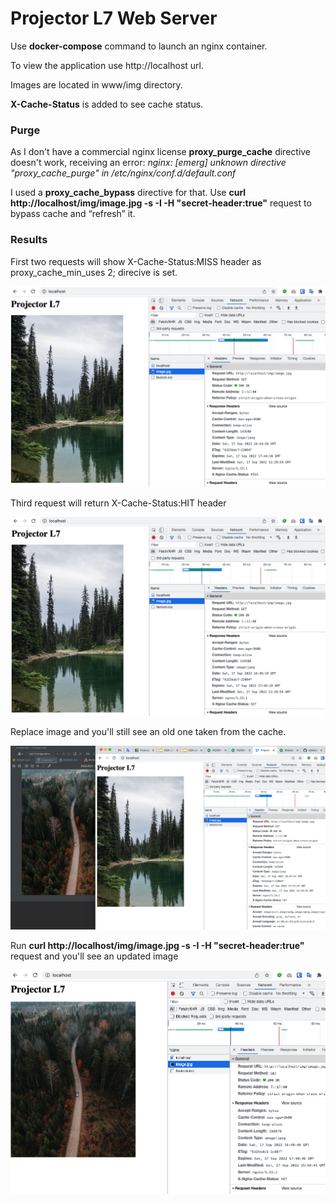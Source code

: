 # Projector L7 Web Server

Use **docker-compose** command to launch an nginx container. 

To view the application use http://localhost url. 

Images are located in www/img directory. 

**X-Cache-Status** is added to see cache status. 


### Purge

As I don't have a commercial nginx license **proxy_purge_cache** directive doesn't work, receiving an error: _nginx: [emerg] unknown directive "proxy_cache_purge" in /etc/nginx/conf.d/default.conf_

I used a **proxy_cache_bypass** directive for that. Use **curl http://localhost/img/image.jpg -s -I -H "secret-header:true"** request to bypass cache and “refresh” it. 

### Results

First two requests will show X-Cache-Status:MISS header as proxy_cache_min_uses 2; direcive is set. 

![Step 1](./doc/src_1.png "Title")

Third request will return X-Cache-Status:HIT header

![Step 2](./doc/src_2.png "Title")

Replace image and you'll still see an old one taken from the cache. 

![Step 3](./doc/src_3.png "Title")

Run **curl http://localhost/img/image.jpg -s -I -H "secret-header:true"** request and you'll see an updated image

![Step 4](./doc/src_4.png "Title")